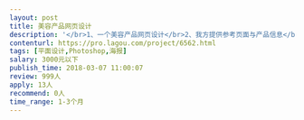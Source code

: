 ```yaml
---                
layout: post       
title: 美容产品网页设计           
description: '</br>1、一个美容产品网页设计</br>2、我方提供参考页面与产品信息</br>3、设计风格：时尚&唯美</br>4、擅长视觉效果，懂手绘、C4D更佳。</br>5、项目有时间要求，设计人员要能准时完成工</br>'     
contenturl: https://pro.lagou.com/project/6562.html      
tags: [平面设计,Photoshop,海报]            
salary: 3000元以下          
publish_time: 2018-03-07 11:00:07         
review: 999人                   
apply: 13人                   
recommend: 0人                   
time_range: 1-3个月              
---                 
```


